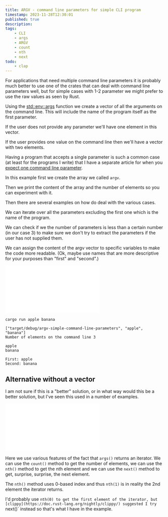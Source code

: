 ```yaml
---
title: ARGV - command line parameters for simple CLI program
timestamp: 2023-11-28T12:30:01
published: true
description:
tags:
    - CLI
    - args
    - ARGV
    - count
    - nth
    - next
todo:
    - clap
---
```


For applications that need multiple command line parameters it is probably much better to use one of the crates
that can deal with command line parameters well, but for simple cases with 1-2 parameter we might prefer to use
the raw values as seen by Rust.

Using the [std::env::args](https://doc.rust-lang.org/std/env/fn.args.html) function we create a vector of all
the arguments on the command line. This will include the name of the program itself as the first parameter.

If the user does not provide any parameter we'll have one element in this vector.

If the user provides one value on the command line then we'll have a vector with two elements.

Having a program that accepts a single parameter is such a common case (at least for the programs I write)
that I have a separate article for when you [expect one command line parameter](/expect-one-command-line-parameter).

In this example first we create the array we called `argv`.

Then we print the content of the array and the number of elements so you can experiment with it.

Then there are several examples on how do deal with the various cases.

We can iterate over all the parameters excluding the first one which is the name of the program.

We can check if we the number of parameters is less than a certain number (in our case 3)
to make sure we don't try to extract the parameters if the user has not supplied them.

We can assign the content of the argv vector to specific variables to make the code more readable.
(Ok, maybe use names that are more descriptive for your purposes than "first" and "second".)


![](examples/argv-simple-command-line-parameters/src/main.rs)

```
cargo run apple banana

["target/debug/argv-simple-command-line-parameters", "apple", "banana"]
Number of elements on the command line 3

apple
banana

First: apple
Second: banana
```

## Alternative without a vector

I am not sure if this is a "better" solution, or in what way would this be a better solution,
but I've seen this used in a number of examples.


![](examples/argv-command-line-parameters-with-count/src/main.rs)

Here we use various features of the fact that `args()` returns an iterator.
We can use the `count()` method to get the number of elements,
we can use the `nth()` method to get the nth element and we can use
the `next()` method to get, surprise, surprise, the next element.

The `nth()` method uses 0-based index and thus `nth(1)` is in reality the 2nd element the iterator returns.

I'd probably use `nth(0) to get the first element of the iterator, but [clippy](https://doc.rust-lang.org/nightly/clippy/)
suggested I try `next()` instead so that's what I have in the example.


